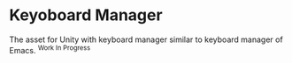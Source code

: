# Keyoboard Manager

The asset for Unity with keyboard manager similar to keyboard manager of Emacs. <sup>Work In Progress</sup> 
